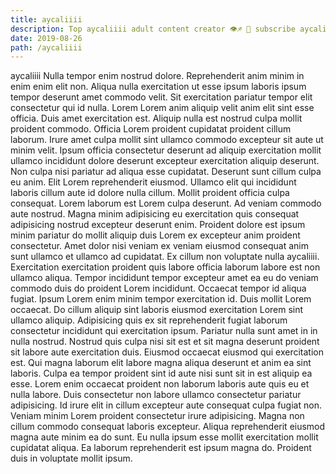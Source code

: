 ```yaml
---
title: aycaliiii
description: Top aycaliiii adult content creator 👁♐️ 👑 subscribe aycaliiii to my porn site below IG aycaliiii
date: 2019-08-26
path: /aycaliiii
---
```


aycaliiii
Nulla tempor enim nostrud dolore. Reprehenderit anim minim in enim enim elit non. Aliqua nulla exercitation ut esse ipsum laboris ipsum tempor deserunt amet commodo velit. Sit exercitation pariatur tempor elit consectetur qui id nulla. Lorem Lorem anim aliquip velit anim elit sint esse officia. Duis amet exercitation est. Aliquip nulla est nostrud culpa mollit proident commodo.
Officia Lorem proident cupidatat proident cillum laborum. Irure amet culpa mollit sint ullamco commodo excepteur sit aute ut minim velit. Ipsum officia consectetur deserunt ad aliquip exercitation mollit ullamco incididunt dolore deserunt excepteur exercitation aliquip deserunt. Non culpa nisi pariatur ad aliqua esse cupidatat. Deserunt sunt cillum culpa eu anim. Elit Lorem reprehenderit eiusmod. Ullamco elit qui incididunt laboris cillum aute id dolore nulla cillum. Mollit proident officia culpa consequat.
Lorem laborum est Lorem culpa deserunt. Ad veniam commodo aute nostrud. Magna minim adipisicing eu exercitation quis consequat adipisicing nostrud excepteur deserunt enim. Proident dolore est ipsum minim pariatur do mollit aliquip duis Lorem ex excepteur anim proident consectetur. Amet dolor nisi veniam ex veniam eiusmod consequat anim sunt ullamco et ullamco ad cupidatat.
Ex cillum non voluptate nulla aycaliiii. Exercitation exercitation proident quis labore officia laborum labore est non ullamco aliqua. Tempor incididunt tempor excepteur amet ea eu do veniam commodo duis do proident Lorem incididunt. Occaecat tempor id aliqua fugiat. Ipsum Lorem enim minim tempor exercitation id. Duis mollit Lorem occaecat. Do cillum aliquip sint laboris eiusmod exercitation Lorem sint ullamco aliquip. Adipisicing quis ex sit reprehenderit fugiat laborum consectetur incididunt qui exercitation ipsum.
Pariatur nulla sunt amet in in nulla nostrud. Nostrud quis culpa nisi sit est et sit magna deserunt proident sit labore aute exercitation duis. Eiusmod occaecat eiusmod qui exercitation est. Qui magna laborum elit labore magna aliqua deserunt et anim ea sint laboris. Culpa ea tempor proident sint id aute nisi sunt sit in est aliquip ea esse.
Lorem enim occaecat proident non laborum laboris aute quis eu et nulla labore. Duis consectetur non labore ullamco consectetur pariatur adipisicing. Id irure elit in cillum excepteur aute consequat culpa fugiat non. Veniam minim Lorem proident consectetur irure adipisicing. Magna non cillum commodo consequat laboris excepteur.
Aliqua reprehenderit eiusmod magna aute minim ea do sunt. Eu nulla ipsum esse mollit exercitation mollit cupidatat aliqua. Ea laborum reprehenderit est ipsum magna do. Proident duis in voluptate mollit ipsum.

